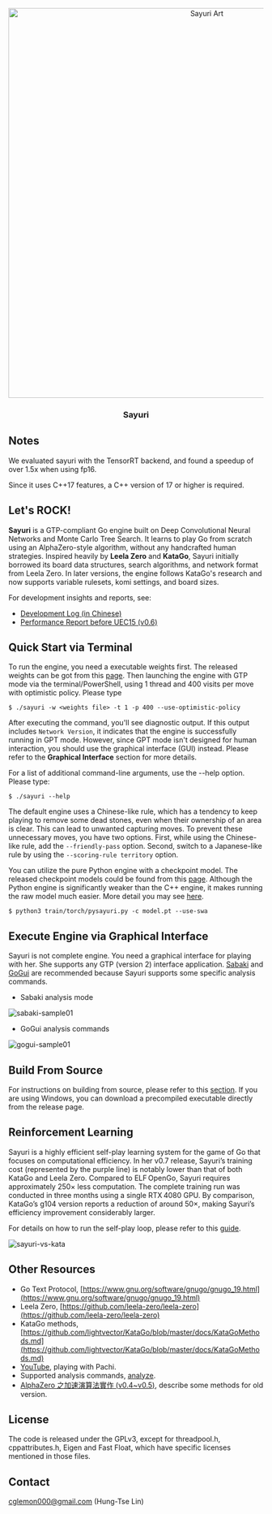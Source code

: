 
<div id="sayuri-art" align="center">
    </br>
    <img src="./img/sayuri-art.PNG" alt="Sayuri Art" width="768"/>
    <h3>Sayuri</h3>
</div>

## Notes

We evaluated sayuri with the TensorRT backend, and found a speedup of over 1.5x when using fp16.

Since it uses C++17 features, a C++ version of 17 or higher is required.

## Let's ROCK!

**Sayuri** is a GTP-compliant Go engine built on Deep Convolutional Neural Networks and Monte Carlo Tree Search. It learns to play Go from scratch using an AlphaZero-style algorithm, without any handcrafted human strategies. Inspired heavily by **Leela Zero** and **KataGo**, Sayuri initially borrowed its board data structures, search algorithms, and network format from Leela Zero. In later versions, the engine follows KataGo's research and now supports variable rulesets, komi settings, and board sizes.

For development insights and reports, see:
* [Development Log (in Chinese)](https://hackmd.io/@yrHb-fKBRoyrKDEKdPSDWg/BJgfay0Yc)
* [Performance Report before UEC15 (v0.6)](https://drive.google.com/file/d/1ATd_u-E-OnviczsDH8wVL0c3Q1NzUCKW/view?usp=share_link)


## Quick Start via Terminal

To run the engine, you need a executable weights first. The released weights can be got from this [page](./docs/MODEL.md). Then launching the engine with GTP mode via the terminal/PowerShell, using 1 thread and 400 visits per move with optimistic policy. Please type

    $ ./sayuri -w <weights file> -t 1 -p 400 --use-optimistic-policy


After executing the command, you'll see diagnostic output. If this output includes ```Network Version```, it indicates that the engine is successfully running in GPT mode. However, since GPT mode isn't designed for human interaction, you should use the graphical interface (GUI) instead. Please refer to the **Graphical Interface** section for more details.

For a list of additional command-line arguments, use the --help option. Please type:

    $ ./sayuri --help

The default engine uses a Chinese-like rule, which has a tendency to keep playing to remove some dead stones, even when their ownership of an area is clear. This can lead to unwanted capturing moves. To prevent these unnecessary moves, you have two options. First, while using the Chinese-like rule, add the ```--friendly-pass``` option. Second, switch to a Japanese-like rule by using the ```--scoring-rule territory``` option.

You can utilize the pure Python engine with a checkpoint model. The released checkpoint models could be found from this [page](./docs/MODEL.md). Although the Python engine is significantly weaker than the C++ engine, it makes running the raw model much easier. More detail you may see [here](./train/README.md).

    $ python3 train/torch/pysayuri.py -c model.pt --use-swa

## Execute Engine via Graphical Interface

Sayuri is not complete engine. You need a graphical interface for playing with her. She supports any GTP (version 2) interface application. [Sabaki](https://sabaki.yichuanshen.de/) and [GoGui](https://github.com/Remi-Coulom/gogui) are recommended because Sayuri supports some specific analysis commands.

* Sabaki analysis mode

![sabaki-sample01](./img/sabaki-sample01.png)

* GoGui analysis commands

![gogui-sample01](./img/gogui-sample01.png)

## Build From Source

For instructions on building from source, please refer to this [section](./docs/COMPILE.md). If you are using Windows, you can download a precompiled executable directly from the release page.

## Reinforcement Learning

Sayuri is a highly efficient self-play learning system for the game of Go that focuses on computational efficiency. In her v0.7 release, Sayuri’s training cost (represented by the purple line) is notably lower than that of both KataGo and Leela Zero. Compared to ELF OpenGo, Sayuri requires approximately 250× less computation. The complete training run was conducted in three months using a single RTX 4080 GPU. By comparison, KataGo’s g104 version reports a reduction of around 50×, making Sayuri’s efficiency improvement considerably larger.

For details on how to run the self-play loop, please refer to this [guide](./bash/README.md).

![sayuri-vs-kata](./img/sayurivskata-v7.png)

## Other Resources

* Go Text Protocol, [https://www.gnu.org/software/gnugo/gnugo_19.html](https://www.gnu.org/software/gnugo/gnugo_19.html)
* Leela Zero, [https://github.com/leela-zero/leela-zero](https://github.com/leela-zero/leela-zero)
* KataGo methods, [https://github.com/lightvector/KataGo/blob/master/docs/KataGoMethods.md](https://github.com/lightvector/KataGo/blob/master/docs/KataGoMethods.md)
* [YouTube](https://www.youtube.com/watch?v=82UclNrXGxg), playing with Pachi.
* Supported analysis commands, [analyze](./docs/ANALYZE.md).
* [AlphaZero 之加速演算法實作 (v0.4~v0.5)](https://hackmd.io/@yrHb-fKBRoyrKDEKdPSDWg/HJI9_p70i), describe some methods for old version.

## License

The code is released under the GPLv3, except for threadpool.h, cppattributes.h, Eigen and Fast Float, which have specific licenses mentioned in those files.

## Contact

cglemon000@gmail.com (Hung-Tse Lin)
